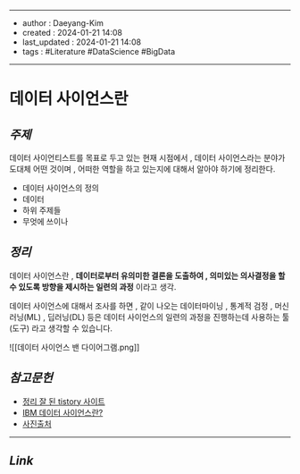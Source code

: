 
---
- author : Daeyang-Kim
- created : 2024-01-21 14:08
- last_updated : 2024-01-21 14:08
- tags : #Literature #DataScience #BigData
---

# 데이터 사이언스란

## *주제*

데이터 사이언티스트를 목표로 두고 있는 현재 시점에서 , 데이터 사이언스라는 분야가 도대체 어떤 것이며 , 어떠한 역할을 하고 있는지에 대해서 알아야 하기에 정리한다.

- 데이터 사이언스의 정의
- 데이터
- 하위 주제들
- 무엇에 쓰이나

## *정리*

데이터 사이언스란 , __데이터로부터 유의미한 결론을 도출하여 , 의미있는 의사결정을 할 수 있도록 방향을 제시하는 일련의 과정__ 이라고 생각.

데이터 사이언스에 대해서 조사를 하면 , 같이 나오는 데이터마이닝 , 통계적 검정 , 머신러닝(ML) , 딥러닝(DL) 등은 데이터 사이언스의 일련의 과정을 진행하는데 사용하는 툴(도구) 라고 생각할 수 있습니다. 

![[데이터 사이언스 밴 다이어그램.png]]

## *참고문헌*

- [정리 잘 된 tistory 사이트]([https://cosmy.tistory.com/entry/%EB%8D%B0%EC%9D%B4%ED%84%B0-%EC%82%AC%EC%9D%B4%EC%96%B8%EC%8A%A4%EB%9E%80-%EB%AC%B4%EC%97%87%EC%9D%BC%EA%B9%8C](https://cosmy.tistory.com/entry/%EB%8D%B0%EC%9D%B4%ED%84%B0-%EC%82%AC%EC%9D%B4%EC%96%B8%EC%8A%A4%EB%9E%80-%EB%AC%B4%EC%97%87%EC%9D%BC%EA%B9%8C))
- [IBM 데이터 사이언스란?]([https://www.ibm.com/kr-ko/topics/data-science](https://www.ibm.com/kr-ko/topics/data-science))
- [사진출처](https://www.data.cymru/data-science)

---

## *Link*
